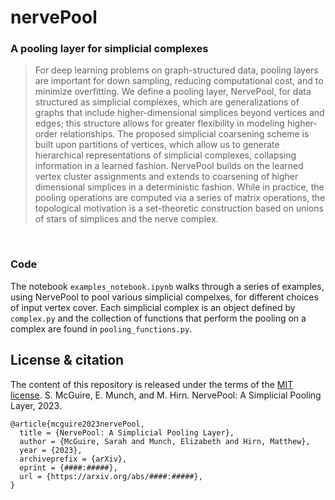 # nervePool
### A pooling layer for simplicial complexes
> For deep learning problems on graph-structured data, pooling layers are important for down sampling, reducing computational cost, and to minimize overfitting.
> We define a pooling layer, NervePool, for data structured as simplicial complexes, which are generalizations of graphs that include higher-dimensional simplices beyond vertices and edges; this structure allows for greater flexibility in modeling higher-order relationships. 
> The proposed simplicial coarsening scheme is built upon partitions of vertices, which allow us to generate hierarchical representations of simplicial complexes, collapsing information in a learned fashion. 
> NervePool builds on the learned vertex cluster assignments and extends to coarsening of higher dimensional simplices in a deterministic fashion. 
> While in practice, the pooling operations are computed via a series of matrix operations, the topological motivation is a set-theoretic construction based on unions of stars of simplices and the nerve complex.
<br/>

[//]: # (Paper: [`arXiv:####.#####`])

  ### Code
  The notebook `examples_notebook.ipynb` walks through a series of examples, using NervePool to pool various simplicial compelxes, for different choices of input vertex cover.
  Each simplicial complex is an object defined by `complex.py` and the collection of functions that perform the pooling on a complex are found in `pooling_functions.py`.
 
  
  

## License & citation

The content of this repository is released under the terms of the [MIT license](LICENSE).
S. McGuire, E. Munch, and M. Hirn. NervePool: A Simplicial Pooling Layer, 2023. 

```
@article{mcguire2023nervePool,
  title = {NervePool: A Simplicial Pooling Layer},
  author = {McGuire, Sarah and Munch, Elizabeth and Hirn, Matthew},
  year = {2023},
  archiveprefix = {arXiv},
  eprint = {####:#####},
  url = {https://arxiv.org/abs/####:#####},
}
```
